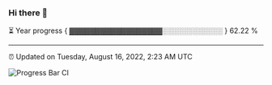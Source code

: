### Hi there 👋

⏳ Year progress { ▓▓▓▓▓▓▓▓▓▓▓▓▓▓▓▓▓▓░░░░░░░░░░░░ } 62.22 %

---

⏰ Updated on Tuesday, August 16, 2022, 2:23 AM UTC

![Progress Bar CI](https://github.com/arthurbuhl/arthurbuhl/workflows/Progress%20Bar%20CI/badge.svg)
